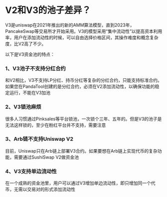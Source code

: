 # V2和V3的池子差异？

V3是uniswap在2021年推出的新的AMM算法模型，直到2023年，PancakeSwap等交易所才开始采用。V3的模型采用“集中流动性”以提高资本利用率，用户在添加流动性的时候，可以自由选择价格区间，其操作难度和概念复杂度，比V2高了不少。

以下是V3资金池的特点：

### 1、V3池子不支持分红合约

和V2相比，V3不支持LP分红、持币分红等复杂的分红合约，只能支持标准合约。如果您在PandaTool创建的是分红合约，必须在V2添加流动性，以确保功能的稳定运行，不能在V3加池

### 2、V3锁池麻烦

很多人习惯通过Pinksales等平台锁池，一次锁个三年、五年的。但是V3的池子是无法这样锁的，至少在粉红平台并不支持，需要注意

### 3、Arb链不支持Uniswap V2

目前，Uniswap只在Arb链上部署V3合约。如果要想在Arb链上实现代币的复杂功能，需要通过SushiSwap V2做资金池

### 4、V3支持单边流动性

在一个成熟的资金池里，用户可以通过V3增加单边流动性，即只增加同一个代币，无需以交易对的形式添加流动性

